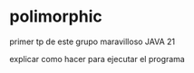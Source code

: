 # polimorphic
primer tp de este grupo maravilloso
JAVA 21

explicar como hacer para ejecutar el programa
